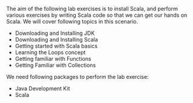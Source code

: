 The aim of the following lab exercises is to install Scala, and perform various exercises by writing Scala code so that we can get our hands on Scala.
We will cover following topics in this scenario.
- Downloading and Installing JDK
- Downloading and Installing Scala
- Getting started with Scala basics
- Learning the Loops concept
- Getting familiar with Functions
- Getting Familiar with Collections

We need following packages to perform the lab exercise: 
- Java Development Kit
- Scala
